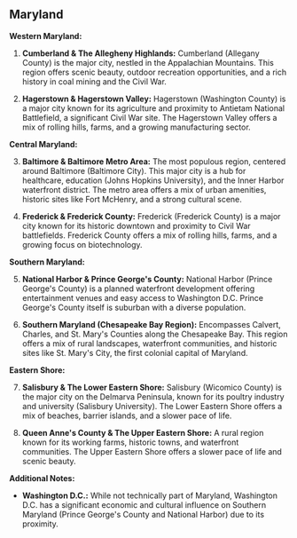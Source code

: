 ## Maryland

**Western Maryland:**

1. **Cumberland & The Allegheny Highlands:** Cumberland (Allegany County) is the major city, nestled in the Appalachian Mountains. This region offers scenic beauty, outdoor recreation opportunities, and a rich history in coal mining and the Civil War.

2. **Hagerstown & Hagerstown Valley:** Hagerstown (Washington County) is a major city known for its agriculture and proximity to Antietam National Battlefield, a significant Civil War site. The Hagerstown Valley offers a mix of rolling hills, farms, and a growing manufacturing sector.

**Central Maryland:**

3. **Baltimore & Baltimore Metro Area:** The most populous region, centered around Baltimore (Baltimore City). This major city is a hub for healthcare, education (Johns Hopkins University), and the Inner Harbor waterfront district. The metro area offers a mix of urban amenities, historic sites like Fort McHenry, and a strong cultural scene.

4. **Frederick & Frederick County:** Frederick (Frederick County) is a major city known for its historic downtown and proximity to Civil War battlefields. Frederick County offers a mix of rolling hills, farms, and a growing focus on biotechnology.

**Southern Maryland:**

5. **National Harbor & Prince George's County:** National Harbor (Prince George's County) is a planned waterfront development offering entertainment venues and easy access to Washington D.C. Prince George's County itself is suburban with a diverse population.

6. **Southern Maryland (Chesapeake Bay Region):** Encompasses Calvert, Charles, and St. Mary's Counties along the Chesapeake Bay. This region offers a mix of rural landscapes, waterfront communities, and historic sites like St. Mary's City, the first colonial capital of Maryland.

**Eastern Shore:**

7. **Salisbury & The Lower Eastern Shore:** Salisbury (Wicomico County) is the major city on the Delmarva Peninsula, known for its poultry industry and university (Salisbury University). The Lower Eastern Shore offers a mix of beaches, barrier islands, and a slower pace of life.

8. **Queen Anne's County & The Upper Eastern Shore:** A rural region known for its working farms, historic towns, and waterfront communities. The Upper Eastern Shore offers a slower pace of life and scenic beauty.

**Additional Notes:**

- **Washington D.C.:** While not technically part of Maryland, Washington D.C. has a significant economic and cultural influence on Southern Maryland (Prince George's County and National Harbor) due to its proximity.
